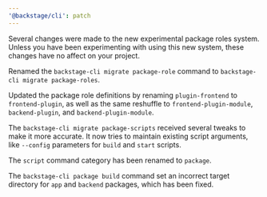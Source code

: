 ```yaml
---
'@backstage/cli': patch
---
```


Several changes were made to the new experimental package roles system. Unless you have been experimenting with using this new system, these changes have no affect on your project.

Renamed the `backstage-cli migrate package-role` command to `backstage-cli migrate package-roles`.

Updated the package role definitions by renaming `plugin-frontend` to `frontend-plugin`, as well as the same reshuffle to `frontend-plugin-module`, `backend-plugin`, and `backend-plugin-module`.

The `backstage-cli migrate package-scripts` received several tweaks to make it more accurate. It now tries to maintain existing script arguments, like `--config` parameters for `build` and `start` scripts.

The `script` command category has been renamed to `package`.

The `backstage-cli package build` command set an incorrect target directory for `app` and `backend` packages, which has been fixed.
